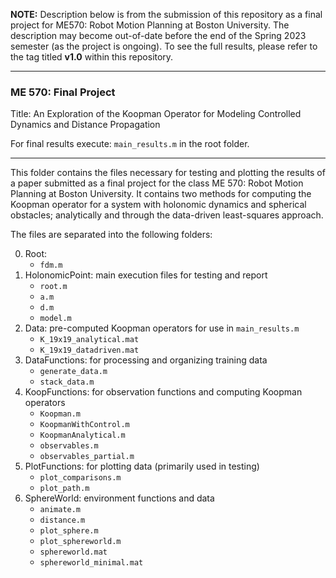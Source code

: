 **NOTE:** Description below is from the submission of this repository as a final project for ME570: Robot Motion Planning at Boston University. The description may become out-of-date before the end of the Spring 2023 semester (as the project is ongoing). To see the full results, please refer to the tag titled **v1.0** within this repository.

___

### ME 570: Final Project
Title: An Exploration of the Koopman Operator for Modeling Controlled Dynamics and Distance Propagation

For final results execute: ``main_results.m`` in the root folder.

___

This folder contains the files necessary for testing and plotting the results of a paper submitted as a final project for the class ME 570: Robot Motion Planning at Boston University. It contains two methods for computing the Koopman operator for a system with holonomic dynamics and spherical obstacles; analytically and through the data-driven least-squares approach.

The files are separated into the following folders:

0. Root:
	- ``fdm.m``
1. HolonomicPoint: main execution files for testing and report
    - ``root.m``
    - ``a.m``
    - ``d.m``
    - ``model.m``
2. Data: pre-computed Koopman operators for use in ``main_results.m``
    - ``K_19x19_analytical.mat``
    - ``K_19x19_datadriven.mat``
3. DataFunctions: for processing and organizing training data
    - ``generate_data.m``
    - ``stack_data.m``
4. KoopFunctions: for observation functions and computing Koopman operators
    - ``Koopman.m``
    - ``KoopmanWithControl.m``
    - ``KoopmanAnalytical.m``
    - ``observables.m``
    - ``observables_partial.m``
5. PlotFunctions: for plotting data (primarily used in testing)
    - ``plot_comparisons.m``
    - ``plot_path.m``
6. SphereWorld: environment functions and data
    - ``animate.m``
    - ``distance.m``
    - ``plot_sphere.m``
    - ``plot_sphereworld.m``
    - ``sphereworld.mat``
    - ``sphereworld_minimal.mat``
